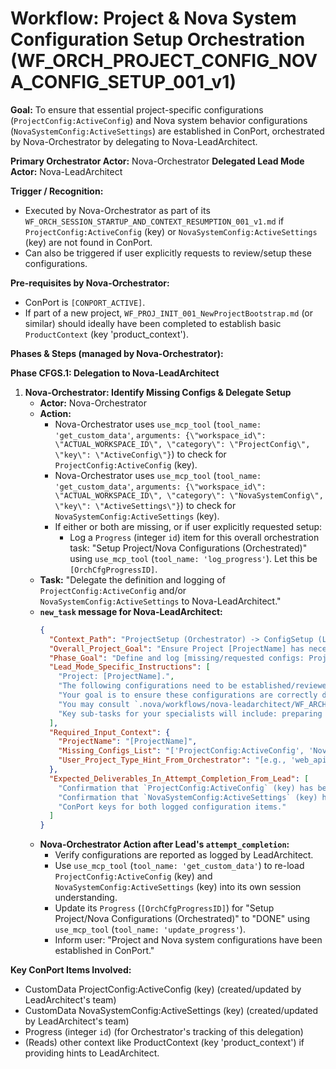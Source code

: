 # Workflow: Project & Nova System Configuration Setup Orchestration (WF_ORCH_PROJECT_CONFIG_NOVA_CONFIG_SETUP_001_v1)

**Goal:** To ensure that essential project-specific configurations (`ProjectConfig:ActiveConfig`) and Nova system behavior configurations (`NovaSystemConfig:ActiveSettings`) are established in ConPort, orchestrated by Nova-Orchestrator by delegating to Nova-LeadArchitect.

**Primary Orchestrator Actor:** Nova-Orchestrator
**Delegated Lead Mode Actor:** Nova-LeadArchitect

**Trigger / Recognition:**
- Executed by Nova-Orchestrator as part of its `WF_ORCH_SESSION_STARTUP_AND_CONTEXT_RESUMPTION_001_v1.md` if `ProjectConfig:ActiveConfig` (key) or `NovaSystemConfig:ActiveSettings` (key) are not found in ConPort.
- Can also be triggered if user explicitly requests to review/setup these configurations.

**Pre-requisites by Nova-Orchestrator:**
- ConPort is `[CONPORT_ACTIVE]`.
- If part of a new project, `WF_PROJ_INIT_001_NewProjectBootstrap.md` (or similar) should ideally have been completed to establish basic `ProductContext` (key 'product_context').

**Phases & Steps (managed by Nova-Orchestrator):**

**Phase CFGS.1: Delegation to Nova-LeadArchitect**

1.  **Nova-Orchestrator: Identify Missing Configs & Delegate Setup**
    *   **Actor:** Nova-Orchestrator
    *   **Action:**
        *   Nova-Orchestrator uses `use_mcp_tool` (`tool_name: 'get_custom_data'`, `arguments: {\"workspace_id\": \"ACTUAL_WORKSPACE_ID\", \"category\": \"ProjectConfig\", \"key\": \"ActiveConfig\"}`) to check for `ProjectConfig:ActiveConfig` (key).
        *   Nova-Orchestrator uses `use_mcp_tool` (`tool_name: 'get_custom_data'`, `arguments: {\"workspace_id\": \"ACTUAL_WORKSPACE_ID\", \"category\": \"NovaSystemConfig\", \"key\": \"ActiveSettings\"}`) to check for `NovaSystemConfig:ActiveSettings` (key).
        *   If either or both are missing, or if user explicitly requested setup:
            *   Log a `Progress` (integer `id`) item for this overall orchestration task: "Setup Project/Nova Configurations (Orchestrated)" using `use_mcp_tool` (`tool_name: 'log_progress'`). Let this be `[OrchCfgProgressID]`.
    *   **Task:** "Delegate the definition and logging of `ProjectConfig:ActiveConfig` and/or `NovaSystemConfig:ActiveSettings` to Nova-LeadArchitect."
    *   **`new_task` message for Nova-LeadArchitect:**
        ```json
        {
          "Context_Path": "ProjectSetup (Orchestrator) -> ConfigSetup (LeadArchitect)",
          "Overall_Project_Goal": "Ensure Project [ProjectName] has necessary ConPort configurations.",
          "Phase_Goal": "Define and log [missing/requested configs: ProjectConfig:ActiveConfig and/or NovaSystemConfig:ActiveSettings] in ConPort.",
          "Lead_Mode_Specific_Instructions": [
            "Project: [ProjectName].",
            "The following configurations need to be established/reviewed in ConPort: [List missing, e.g., 'ProjectConfig:ActiveConfig', 'NovaSystemConfig:ActiveSettings'].",
            "Your goal is to ensure these configurations are correctly defined and logged. Create a high-level plan for this, log it, and use your single-step loop to delegate atomic tasks to your ConPortSteward.",
            "You may consult `.nova/workflows/nova-leadarchitect/WF_ARCH_PROJECT_CONFIG_SETUP_001_v1.md` for a reference process.",
            "Key sub-tasks for your specialists will include: preparing default values, guiding the user (via me) through key settings, and logging the final JSON objects to ConPort."
          ],
          "Required_Input_Context": {
            "ProjectName": "[ProjectName]",
            "Missing_Configs_List": "['ProjectConfig:ActiveConfig', 'NovaSystemConfig:ActiveSettings']",
            "User_Project_Type_Hint_From_Orchestrator": "[e.g., 'web_api_project']"
          },
          "Expected_Deliverables_In_Attempt_Completion_From_Lead": [
            "Confirmation that `ProjectConfig:ActiveConfig` (key) has been created/updated, with a summary of key values.",
            "Confirmation that `NovaSystemConfig:ActiveSettings` (key) has been created/updated, with a summary of key values.",
            "ConPort keys for both logged configuration items."
          ]
        }
        ```
    *   **Nova-Orchestrator Action after Lead's `attempt_completion`:**
        *   Verify configurations are reported as logged by LeadArchitect.
        *   Use `use_mcp_tool` (`tool_name: 'get_custom_data'`) to re-load `ProjectConfig:ActiveConfig` (key) and `NovaSystemConfig:ActiveSettings` (key) into its own session understanding.
        *   Update its `Progress` (`[OrchCfgProgressID]`) for "Setup Project/Nova Configurations (Orchestrated)" to "DONE" using `use_mcp_tool` (`tool_name: 'update_progress'`).
        *   Inform user: "Project and Nova system configurations have been established in ConPort."

**Key ConPort Items Involved:**
- CustomData ProjectConfig:ActiveConfig (key) (created/updated by LeadArchitect's team)
- CustomData NovaSystemConfig:ActiveSettings (key) (created/updated by LeadArchitect's team)
- Progress (integer `id`) (for Orchestrator's tracking of this delegation)
- (Reads) other context like ProductContext (key 'product_context') if providing hints to LeadArchitect.